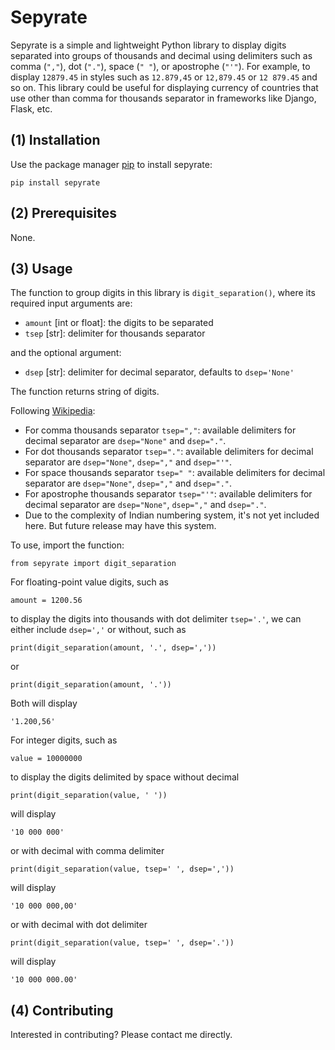 # Sepyrate

Sepyrate is a simple and lightweight Python library to display digits separated into groups of thousands and decimal using delimiters such as comma (`","`), dot (`"."`), space (`" "`), or apostrophe (`"'"`). For example, to display `12879.45` in styles such as `12.879,45` or `12,879.45` or `12 879.45` and so on. This library could be useful for displaying currency of countries that use other than comma for thousands separator in frameworks like Django, Flask, etc.

## (1) Installation

Use the package manager [pip](https://pip.pypa.io/en/stable/) to install sepyrate:

```
pip install sepyrate
```

## (2) Prerequisites

None.

## (3) Usage

The function to group digits in this library is `digit_separation()`, where its required input arguments are:

- `amount` [int or float]: the digits to be separated
- `tsep` [str]: delimiter for thousands separator

and the optional argument:

- `dsep` [str]: delimiter for decimal separator, defaults to `dsep='None'`

The function returns string of digits.

Following [Wikipedia](https://en.wikipedia.org/wiki/Decimal_separator#Examples_of_use):

- For comma thousands separator `tsep=","`: available delimiters for decimal separator are `dsep="None"` and `dsep="."`.
- For dot thousands separator `tsep="."`: available delimiters for decimal separator are `dsep="None"`, `dsep=","` and `dsep="'"`.
- For space thousands separator `tsep=" "`: available delimiters for decimal separator are `dsep="None"`, `dsep=","` and `dsep="."`.
- For apostrophe thousands separator `tsep="'"`: available delimiters for decimal separator are `dsep="None"`, `dsep=","` and `dsep="."`.
- Due to the complexity of Indian numbering system, it's not yet included here. But future release may have this system.

To use, import the function:

```
from sepyrate import digit_separation
```

For floating-point value digits, such as

```
amount = 1200.56
```

to display the digits into thousands with dot delimiter `tsep='.'`, we can either include `dsep=','` or without, such as

```
print(digit_separation(amount, '.', dsep=','))
```

or

```
print(digit_separation(amount, '.'))
```

Both will display

```
'1.200,56'
```

For integer digits, such as

```
value = 10000000
```

to display the digits delimited by space without decimal

```
print(digit_separation(value, ' '))

```

will display

```
'10 000 000'
```

or with decimal with comma delimiter

```
print(digit_separation(value, tsep=' ', dsep=','))

```

will display

```
'10 000 000,00'
```

or with decimal with dot delimiter

```
print(digit_separation(value, tsep=' ', dsep='.'))

```

will display

```
'10 000 000.00'
```

## (4) Contributing

Interested in contributing? Please contact me directly.
